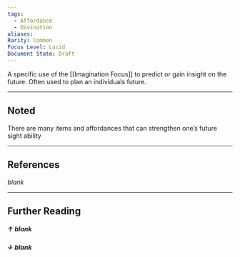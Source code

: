```yaml
---
tags:
  - Affordance
  - Divination
aliases: 
Rarity: Common
Focus Level: Lucid
Document State: Draft
---
```

A specific use of the [[Imagination Focus]] to predict or gain insight on the future. Often used to plan an individuals future.
- - -
## Noted
There are many items and affordances that can strengthen one’s future sight ability
- - -
## References
_blank_
- - - 
## Further Reading
##### ↑ _blank_
##### ↓ _blank_
